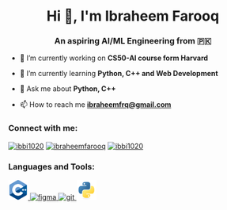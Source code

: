 <h1 align="center">Hi 👋, I'm Ibraheem Farooq</h1>
<h3 align="center">An aspiring AI/ML Engineering from 🇵🇰</h3>

- 🔭 I’m currently working on **CS50-AI course form Harvard**

- 🌱 I’m currently learning **Python, C++ and Web Development**

- 💬 Ask me about **Python, C++**

- 📫 How to reach me **ibraheemfrq@gmail.com**

<h3 align="left">Connect with me:</h3>
<p align="left">
<a href="https://kaggle.com/ibbi1020" target="blank"><img align="center" src="https://raw.githubusercontent.com/rahuldkjain/github-profile-readme-generator/master/src/images/icons/Social/kaggle.svg" alt="ibbi1020" height="30" width="40" /></a>
<a href="https://instagram.com/ibraheemfarooq" target="blank"><img align="center" src="https://raw.githubusercontent.com/rahuldkjain/github-profile-readme-generator/master/src/images/icons/Social/instagram.svg" alt="ibraheemfarooq" height="30" width="40" /></a>
<a href="https://www.leetcode.com/ibbi1020" target="blank"><img align="center" src="https://raw.githubusercontent.com/rahuldkjain/github-profile-readme-generator/master/src/images/icons/Social/leet-code.svg" alt="ibbi1020" height="30" width="40" /></a>
</p>

<h3 align="left">Languages and Tools:</h3>
<p align="left"> <a href="https://www.w3schools.com/cpp/" target="_blank" rel="noreferrer"> <img src="https://raw.githubusercontent.com/devicons/devicon/master/icons/cplusplus/cplusplus-original.svg" alt="cplusplus" width="40" height="40"/> </a> <a href="https://www.figma.com/" target="_blank" rel="noreferrer"> <img src="https://www.vectorlogo.zone/logos/figma/figma-icon.svg" alt="figma" width="40" height="40"/> </a> <a href="https://git-scm.com/" target="_blank" rel="noreferrer"> <img src="https://www.vectorlogo.zone/logos/git-scm/git-scm-icon.svg" alt="git" width="40" height="40"/> </a> <a href="https://www.python.org" target="_blank" rel="noreferrer"> <img src="https://raw.githubusercontent.com/devicons/devicon/master/icons/python/python-original.svg" alt="python" width="40" height="40"/> </a> </p>


<!---
ibbi1020/ibbi1020 is a ✨ special ✨ repository because its `README.md` (this file) appears on your GitHub profile.
You can click the Preview link to take a look at your changes.
--->
